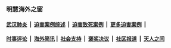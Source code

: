 
### 明慧海外之窗

####  [武汉肺炎](indexes/365.md?t=06100301) &nbsp;|&nbsp;  [迫害案例综述](indexes/328.md?t=06100301) &nbsp;|&nbsp; [迫害致死案例](indexes/277.md?t=06100301)  &nbsp;|&nbsp; [更多迫害案例](indexes/81.md?t=06100301)  &nbsp;|&nbsp; 
####  [时事评论](indexes/19.md?t=06100301) &nbsp;|&nbsp; [海外简讯](indexes/245.md?t=06100301)&nbsp;|&nbsp;  [社会支持](indexes/140.md?t=06100301) &nbsp;|&nbsp; [褒奖决议](indexes/282.md?t=06100301) &nbsp;|&nbsp; [社区报道](indexes/91.md?t=06100301)  &nbsp;|&nbsp; [天人之间](indexes/78.md?t=06100301) 

